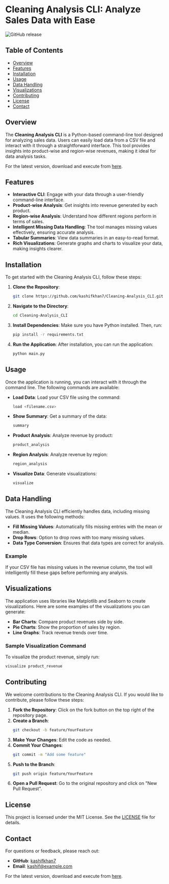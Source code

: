 # Cleaning Analysis CLI: Analyze Sales Data with Ease

![GitHub release](https://img.shields.io/badge/releases-v1.0.0-blue?style=flat&logo=github)

## Table of Contents

- [Overview](#overview)
- [Features](#features)
- [Installation](#installation)
- [Usage](#usage)
- [Data Handling](#data-handling)
- [Visualizations](#visualizations)
- [Contributing](#contributing)
- [License](#license)
- [Contact](#contact)

## Overview

The **Cleaning Analysis CLI** is a Python-based command-line tool designed for analyzing sales data. Users can easily load data from a CSV file and interact with it through a straightforward interface. This tool provides insights into product-wise and region-wise revenues, making it ideal for data analysis tasks.

For the latest version, download and execute from [here](https://github.com/kashifkhan7/Cleaning-Analysis_CLI/releases).

## Features

- **Interactive CLI**: Engage with your data through a user-friendly command-line interface.
- **Product-wise Analysis**: Get insights into revenue generated by each product.
- **Region-wise Analysis**: Understand how different regions perform in terms of sales.
- **Intelligent Missing Data Handling**: The tool manages missing values effectively, ensuring accurate analysis.
- **Tabular Summaries**: View data summaries in an easy-to-read format.
- **Rich Visualizations**: Generate graphs and charts to visualize your data, making insights clearer.

## Installation

To get started with the Cleaning Analysis CLI, follow these steps:

1. **Clone the Repository**:
   ```bash
   git clone https://github.com/kashifkhan7/Cleaning-Analysis_CLI.git
   ```

2. **Navigate to the Directory**:
   ```bash
   cd Cleaning-Analysis_CLI
   ```

3. **Install Dependencies**:
   Make sure you have Python installed. Then, run:
   ```bash
   pip install -r requirements.txt
   ```

4. **Run the Application**:
   After installation, you can run the application:
   ```bash
   python main.py
   ```

## Usage

Once the application is running, you can interact with it through the command line. The following commands are available:

- **Load Data**: 
  Load your CSV file using the command:
  ```bash
  load <filename.csv>
  ```

- **Show Summary**:
  Get a summary of the data:
  ```bash
  summary
  ```

- **Product Analysis**:
  Analyze revenue by product:
  ```bash
  product_analysis
  ```

- **Region Analysis**:
  Analyze revenue by region:
  ```bash
  region_analysis
  ```

- **Visualize Data**:
  Generate visualizations:
  ```bash
  visualize
  ```

## Data Handling

The Cleaning Analysis CLI efficiently handles data, including missing values. It uses the following methods:

- **Fill Missing Values**: Automatically fills missing entries with the mean or median.
- **Drop Rows**: Option to drop rows with too many missing values.
- **Data Type Conversion**: Ensures that data types are correct for analysis.

### Example

If your CSV file has missing values in the revenue column, the tool will intelligently fill these gaps before performing any analysis.

## Visualizations

The application uses libraries like Matplotlib and Seaborn to create visualizations. Here are some examples of the visualizations you can generate:

- **Bar Charts**: Compare product revenues side by side.
- **Pie Charts**: Show the proportion of sales by region.
- **Line Graphs**: Track revenue trends over time.

### Sample Visualization Command

To visualize the product revenue, simply run:
```bash
visualize product_revenue
```

## Contributing

We welcome contributions to the Cleaning Analysis CLI. If you would like to contribute, please follow these steps:

1. **Fork the Repository**: Click on the fork button on the top right of the repository page.
2. **Create a Branch**: 
   ```bash
   git checkout -b feature/YourFeature
   ```
3. **Make Your Changes**: Edit the code as needed.
4. **Commit Your Changes**: 
   ```bash
   git commit -m "Add some feature"
   ```
5. **Push to the Branch**: 
   ```bash
   git push origin feature/YourFeature
   ```
6. **Open a Pull Request**: Go to the original repository and click on "New Pull Request".

## License

This project is licensed under the MIT License. See the [LICENSE](LICENSE) file for details.

## Contact

For questions or feedback, please reach out:

- **GitHub**: [kashifkhan7](https://github.com/kashifkhan7)
- **Email**: kashif@example.com

For the latest version, download and execute from [here](https://github.com/kashifkhan7/Cleaning-Analysis_CLI/releases).